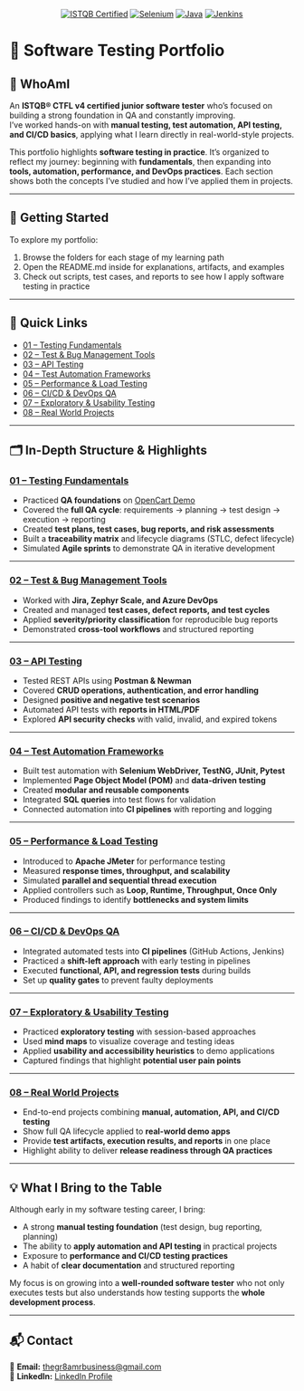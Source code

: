 <p align="center">
	<a href="https://www.istqb.org/"><img src="https://img.shields.io/badge/ISTQB-CTFL4-blue" alt="ISTQB Certified"></a>
	<a href="https://www.selenium.dev/"><img src="https://img.shields.io/badge/Selenium-WebDriver-green" alt="Selenium"></a>
	<a href="https://www.java.com/"><img src="https://img.shields.io/badge/Java-Programming-orange" alt="Java"></a>
	<a href="https://www.jenkins.io/"><img src="https://img.shields.io/badge/Jenkins-CI/CD-red" alt="Jenkins"></a>
</p>

# 🧪 Software Testing Portfolio

## 👤 WhoAmI 
An **ISTQB® CTFL v4 certified junior software tester** who’s focused on building a strong foundation in QA and constantly improving.  
I’ve worked hands-on with **manual testing, test automation, API testing, and CI/CD basics**, applying what I learn directly in real-world-style projects.  

This portfolio highlights **software testing in practice**. It’s organized to reflect my journey: beginning with **fundamentals**, then expanding into **tools, automation, performance, and DevOps practices**. Each section shows both the concepts I’ve studied and how I’ve applied them in projects.  

---

## 🚀 Getting Started
To explore my portfolio:  
1. Browse the folders for each stage of my learning path  
2. Open the README.md inside for explanations, artifacts, and examples  
3. Check out scripts, test cases, and reports to see how I apply software testing in practice  

---

## 🔗 Quick Links
- [01 – Testing Fundamentals](./01-Testing_Fundamentals/README.md)  
- [02 – Test & Bug Management Tools](./02-Test_Bug_Management/README.md)  
- [03 – API Testing](./03-API_Testing/README.md)  
- [04 – Test Automation Frameworks](./04-Test_Automation_Frameworks/README.md)  
- [05 – Performance & Load Testing](./05-Performance_Testing/README.md)  
- [06 – CI/CD & DevOps QA](./06-CICD_QA/README.md)  
- [07 – Exploratory & Usability Testing](./07-Exploratory_Usability/README.md)  
- [08 – Real World Projects](./08-Real_World_Projects/README.md)  

---

## 🗂️ In-Depth Structure & Highlights

### [01 – Testing Fundamentals](./01-Testing_Fundamentals/README.md)
- Practiced **QA foundations** on [OpenCart Demo](https://demo.opencart.com/)  
- Covered the **full QA cycle**: requirements → planning → test design → execution → reporting  
- Created **test plans, test cases, bug reports, and risk assessments**  
- Built a **traceability matrix** and lifecycle diagrams (STLC, defect lifecycle)  
- Simulated **Agile sprints** to demonstrate QA in iterative development  

---

### [02 – Test & Bug Management Tools](./02-Test_Bug_Management/README.md)
- Worked with **Jira, Zephyr Scale, and Azure DevOps**  
- Created and managed **test cases, defect reports, and test cycles**  
- Applied **severity/priority classification** for reproducible bug reports  
- Demonstrated **cross-tool workflows** and structured reporting  

---

### [03 – API Testing](./03-API_Testing/README.md)
- Tested REST APIs using **Postman & Newman**  
- Covered **CRUD operations, authentication, and error handling**  
- Designed **positive and negative test scenarios**  
- Automated API tests with **reports in HTML/PDF**  
- Explored **API security checks** with valid, invalid, and expired tokens  

---

### [04 – Test Automation Frameworks](./04-Test_Automation_Frameworks/README.md)
- Built test automation with **Selenium WebDriver, TestNG, JUnit, Pytest**  
- Implemented **Page Object Model (POM)** and **data-driven testing**  
- Created **modular and reusable components**  
- Integrated **SQL queries** into test flows for validation  
- Connected automation into **CI pipelines** with reporting and logging  

---

### [05 – Performance & Load Testing](./05-Performance_Testing/README.md)
- Introduced to **Apache JMeter** for performance testing  
- Measured **response times, throughput, and scalability**  
- Simulated **parallel and sequential thread execution**  
- Applied controllers such as **Loop, Runtime, Throughput, Once Only**  
- Produced findings to identify **bottlenecks and system limits**  

---

### [06 – CI/CD & DevOps QA](./06-CICD_QA/README.md)
- Integrated automated tests into **CI pipelines** (GitHub Actions, Jenkins)  
- Practiced a **shift-left approach** with early testing in pipelines  
- Executed **functional, API, and regression tests** during builds  
- Set up **quality gates** to prevent faulty deployments  

---

### [07 – Exploratory & Usability Testing](./07-Exploratory_Usability/README.md)
- Practiced **exploratory testing** with session-based approaches  
- Used **mind maps** to visualize coverage and testing ideas  
- Applied **usability and accessibility heuristics** to demo applications  
- Captured findings that highlight **potential user pain points**  

---

### [08 – Real World Projects](./08-Real_World_Projects/README.md)
- End-to-end projects combining **manual, automation, API, and CI/CD testing**  
- Show full QA lifecycle applied to **real-world demo apps**  
- Provide **test artifacts, execution results, and reports** in one place  
- Highlight ability to deliver **release readiness through QA practices**  

---

## 💡 What I Bring to the Table
Although early in my software testing career, I bring:  
- A strong **manual testing foundation** (test design, bug reporting, planning)  
- The ability to **apply automation and API testing** in practical projects  
- Exposure to **performance and CI/CD testing practices**  
- A habit of **clear documentation** and structured reporting  

My focus is on growing into a **well-rounded software tester** who not only executes tests but also understands how testing supports the **whole development process**.  

---

## 📬 Contact
📧 **Email:** [thegr8amrbusiness@gmail.com](mailto:thegr8amrbusiness@gmail.com)  
💼 **LinkedIn:** [LinkedIn Profile](https://www.linkedin.com/)  
